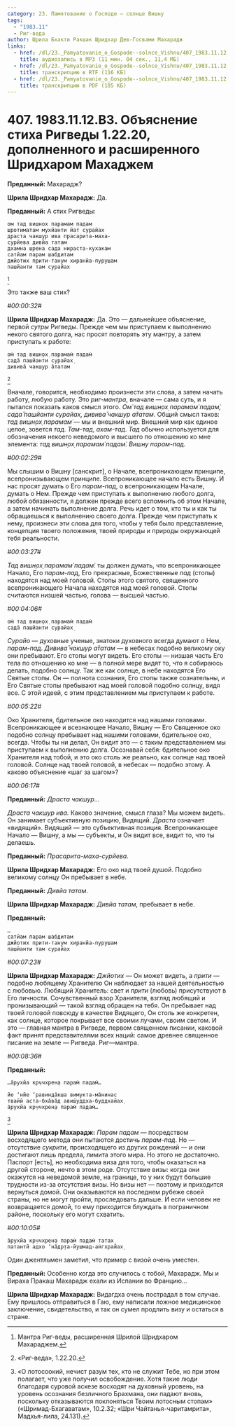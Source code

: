 ```yaml
---
category: 23. Памятование о Господе — солнце Вишну
tags:
  - "1983.11"
  - Риг-веда
author: Шрила Бхакти Ракшак Шридхар Дев-Госвами Махарадж
links:
  - href: /dl/23._Pamyatovanie_o_Gospode--solnce_Vishnu/407_1983.11.12.B3_SridharMj_Objasnenie_stiha_Rigvedy_1.22.20_dopolnennogo_i_rasshirennogo_Shridharom_Mahadzhem.mp3
    title: аудиозапись в MP3 (11 мин. 04 сек., 11,4 МБ)
  - href: /dl/23._Pamyatovanie_o_Gospode--solnce_Vishnu/407_1983.11.12.B3_SridharMj_Objasnenie_stiha_Rigvedy_1.22.20_dopolnennogo_i_rasshirennogo_Shridharom_Mahadzhem.rtf
    title: транскрипцию в RTF (116 КБ)
  - href: /dl/23._Pamyatovanie_o_Gospode--solnce_Vishnu/407_1983.11.12.B3_SridharMj_Objasnenie_stiha_Rigvedy_1.22.20_dopolnennogo_i_rasshirennogo_Shridharom_Mahadzhem.pdf
    title: транскрипцию в PDF (185 КБ)
---
```


# 407. 1983.11.12.B3. Объяснение стиха Ригведы 1.22.20, дополненного и расширенного Шридхаром Махаджем

**Преданный:** Махарадж?

**Шрила Шридхар Махарадж:** Да.

**Преданный:** А стих Ригведы:

    ом тад вишнох парамам падам
    шротиматам мухйанти йат сурайах
    драста чакшур ива прасарита-маха-
    сурйева дивйа татам
    дхамна шрена сада нираста-кухакам
    сатйам парам шабдитам
    джйотих прити-танум хиранйа-пурушам
    пашйанти там сурайах
[^_ftn1]

Это также ваш стих?

*#00:00:32#*

**Шрила Шридхар Махарадж:** Да. Это — дальнейшее объяснение, первой *сутры* Ригведы. Прежде чем мы приступаем к выполнению некого святого долга, нас просят повторять эту мантру, а затем приступать к работе:

    ом̇ тад вишн̣ох̣ парамам̇ падам̇
    сада̄ пашйанти сурайах̣
    дивива̄ чакшур а̄татам
[^_ftn2]

Вначале, говорится, необходимо произнести эти слова, а затем начать работу, любую работу. Это *риг-мантра*, вначале — сама суть, и я пытался показать каков смысл этого. *Ом̇ тад вишн̣ох̣ парамам̇ падам̇, сада̄ пашйанти сурайах̣, дивива̄ чакшур а̄татам.* Общий смысл таков: *тад вишн̣ох̣ парамам̇* — мы и внешний мир. Внешний мир как единое целое, зовется *тад*. *Там-тад*, *ахам-тад*. *Тад* обычно используется для обозначения некоего неведомого и высшего по отношению ко мне элемента: *тад вишн̣ох̣ парамам̇ падам̇. Вишну парам-пад.*

*#00:02:29#*

Мы слышим о Вишну [санскрит], о Начале, всепроникающем принципе, всепронизывающем принципе. Всепроникающее начало есть Вишну. И нас просят думать о Его *парам-пад*, о всепроникающем Начале, думать о Нем. Прежде чем приступать к выполнению любого долга, любой обязанности, я должен прежде всего вспомнить об этом Начале, а затем начинать выполнение долга. Речь идет о том, кто ты и как ты обращаешься к выполнению своего долга. Прежде чем приступать к нему, произнеси эти слова для того, чтобы у тебя было представление, концепция твоего положения, твоей природы и природы окружающей тебя реальности.

*#00:03:27#*

*Тад вишн̣ох̣ парамам̇ падам̇*: ты должен думать, что всепроникающее Начало, Его *парам-пад*, Его прекрасные, Божественные *пад* (стопы) находятся над моей головой. Стопы этого святого, священного всепроникающего Начала находятся над моей головой. Стопы считаются низшей частью, голова — высшей частью.

*#00:04:06#*

    ом̇ тад вишн̣ох̣ парамам̇ падам̇
    сада̄ пашйанти сурайах̣

*Сурайо* — духовные ученые, знатоки духовного всегда думают о Нем, *парам-пад*. *Дивива̄ чакшур а̄татам* — в небесах подобно великому оку они пребывают. Его стопы могут видеть. Его стопы — низшая часть Его тела по отношению ко мне — в полной мере видят то, что я собираюсь делать, подобно солнцу. Так же как солнце, в небе находятся Его Святые стопы. Он — полнота сознания, Его стопы также сознательны, и Его Святые стопы пребывают над моей головой подобно солнцу, видя все. С этой идеей, с этим представлением мы приступаем к работе.

*#00:05:22#*

Око Хранителя, бдительное око находится над нашими головами. Всепроникающее и всезнающее Начало, Вишну — Его Священное око подобно солнцу пребывает над нашими головами, бдительное око, всегда. Чтобы ты ни делал, Он видит это — с таким представлением мы приступаем к выполнению долга. Осознавай себя: бдительное око Хранителя над тобой, и это око столь же реально, как солнце над твоей головой. Солнце над твоей головой, в небесах — подобно этому. А каково объяснение «шаг за шагом»?

*#00:06:17#*

**Преданный:** *Драста чакшур…*

*Драста чакшур ива.* Каково значение, смысл глаза? Мы можем видеть. Он занимает субъективную позицию, Видящий. *Драста* означает «видящий». Видящий — это субъективная позиция. Всепроникающее Начало — Вишну, а мы — субъекты, и Он видит все, видит то, что ты делаешь.

**Преданный:** *Прасарита-маха-сурйева.*

**Шрила Шридхар Махарадж:** Его око над твоей душой. Подобно великому солнцу Он пребывает в небе.

**Преданный:** *Дивйа татам*.

**Шрила Шридхар Махарадж:** *Дивйа татам*, пребывает в небе.

**Преданный:**

    …
    сатйам парам шабдитам
    джйотих прити-танум хиранйа-пурушам
    пашйанти там сурайах

*#00:07:23#*

**Шрила Шридхар Махарадж:** *Джйотих* — Он может видеть, а *прити* — подобно любящему Хранителю Он наблюдает за нашей деятельностью с любовью. Любящий Хранитель: свет и *прити* (любовь) присутствуют в Его личности. Сочувственный взор Хранителя, взгляд любящий и пронизывающий — такой взгляд обращен на тебя. Он пребывает над твоей головой повсюду в качестве Видящего, Он столь же конкретен, как солнце, которое покрывает все своими лучами, своим светом. И это — главная мантра в Ригведе, первом священном писании, каковой факт принят представителями всех наций: самое древнее священное писание на земле — Ригведа. Риг—мантра.

*#00:08:36#*

**Преданный:**

    …а̄рухйа кр̣ччхрен̣а парам̇ падам̇…

    йе ‘нйе ‘равинда̄кша вимукта-ма̄нинас
    твайй аста-бха̄ва̄д авиш́уддха-буддхайах̣
    а̄рухйа кр̣ччхрен̣а парам̇ падам̇…
[^_ftn3]

**Шрила Шридхар Махарадж:** *Парам падам* — посредством восходящего метода они пытаются достичь *парам-пад*. Но — отсутствие *сукрити*, происходящего из других рождений — и они достигают лишь предела, лимита этого мира. Но этого не достаточно. Паспорт [есть], но необходима виза для того, чтобы оказаться на другой стороне, нечто в этом роде. Отсутствие визы: когда они окажутся на неведомой земле, на границе, то у них будут большие трудности из-за отсутствия визы. Но визы нет — поэтому и приходится вернуться домой. Они оказываются на последнем рубеже своей страны, но не могут пройти, проследовать дальше. И если человек не возвращается домой, то ему приходится блуждать в пограничном районе, поскольку его могут схватить.

*#00:10:05#*

    а̄рухйа кр̣ччхрен̣а парам̇ падам̇ татах̣
    патантй адхо ‘на̄др̣та-йушмад-ан̇гхрайах̣

Один джентльмен заметил, что пример с визой очень уместен.

**Преданный:** Особенно когда это случилось с тобой, Махарадж. Мы и Вираха Пракаш Махарадж ехали из Испании во Францию…

**Шрила Шридхар Махарадж:** Видагдха очень пострадал в том случае. Ему пришлось отправиться в Гаю, ему написали ложное медицинское заключение, свидетельство, и так он сумел продлить визу и остаться в стране.



[^_ftn1]: Мантра Риг-веды, расширенная Шрилой Шридхаром Махараджем.

[^_ftn2]: «Риг-веда», 1.22.20.

[^_ftn3]: «О лотосоокий, нечист разум тех, кто не служит Тебе, но при этом полагает, что уже получил освобождение. Хотя такие люди благодаря суровой аскезе восходят на духовный уровень, на уровень осознания безличного Брахмана, они падают вновь, поскольку отказываются поклоняться Твоим лотосным стопам» («Шримад-Бхагаватам», 10.2.32; «Шри Чайтанья-чаритамрита», Мадхья-лила, 24.131).

